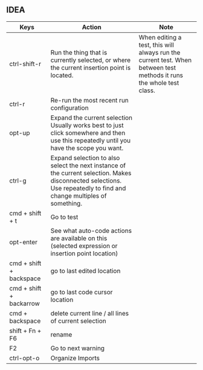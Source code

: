 IDEA
-----
Keys |	Action |	Note
| ------ | ------ |------|
ctrl-shift-r |	Run the thing that is currently selected, or where the current insertion point is located. |	When editing a test, this will always run the current test. When between test methods it runs the whole test class.
ctrl-r |	Re-run the most recent run configuration	
opt-up |	Expand the current selection	Usually works best to just click somewhere and then use this repeatedly until you have the scope you want.
ctrl-g |	Expand selection to also select the next instance of the current selection.	Makes disconnected selections. Use repeatedly to find and change multiples of something.
cmd + shift + t	 | Go to test	
opt-enter	| See what auto-code actions are available on this (selected expression or insertion point location)	
cmd + shift + backspace |	go to last edited location	
cmd + shift + backarrow	| go to last code cursor location	
cmd + backspace	| delete current line / all lines of current selection	
shift + Fn + F6	| rename	
F2	| Go to next warning	
ctrl-opt-o	| Organize Imports	

